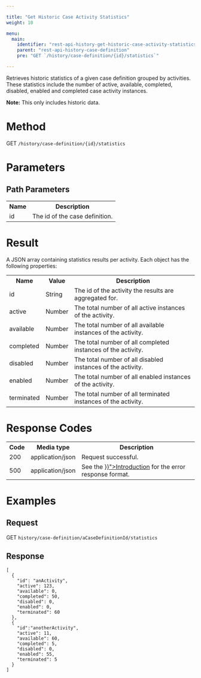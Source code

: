 ```yaml
---

title: "Get Historic Case Activity Statistics"
weight: 10

menu:
  main:
    identifier: "rest-api-history-get-historic-case-activity-statistics"
    parent: "rest-api-history-case-definition"
    pre: "GET `/history/case-definition/{id}/statistics`"

---
```



Retrieves historic statistics of a given case definition grouped by activities.
These statistics include the number of active, available, completed, disabled, enabled and completed case activity instances.<br/>

__Note:__ This only includes historic data.



# Method

GET `/history/case-definition/{id}/statistics`


# Parameters

## Path Parameters

<table class="table table-striped">
  <tr>
    <th>Name</th>
    <th>Description</th>
  </tr>
  <tr>
    <td>id</td>
    <td>The id of the case definition.</td>
  </tr>
</table>


# Result

A JSON array containing statistics results per activity.
Each object has the following properties:

<table class="table table-striped">
  <tr>
    <th>Name</th>
    <th>Value</th>
    <th>Description</th>
  </tr>
  <tr>
    <td>id</td>
    <td>String</td>
    <td>The id of the activity the results are aggregated for.</td>
  </tr>
  <tr>
    <td>active</td>
    <td>Number</td>
    <td>The total number of all active instances of the activity.</td>
  </tr>
  <tr>
    <td>available</td>
    <td>Number</td>
    <td>The total number of all available instances of the activity.</td>
  </tr>
  <tr>
    <td>completed</td>
    <td>Number</td>
    <td>The total number of all completed instances of the activity.</td>
  </tr>
  <tr>
    <td>disabled</td>
    <td>Number</td>
    <td>The total number of all disabled instances of the activity.</td>
  </tr>
  <tr>
    <td>enabled</td>
    <td>Number</td>
    <td>The total number of all enabled instances of the activity.</td>
  </tr>
  <tr>
    <td>terminated</td>
    <td>Number</td>
    <td>The total number of all terminated instances of the activity.</td>
  </tr>
</table>


# Response Codes

<table class="table table-striped">
  <tr>
    <th>Code</th>
    <th>Media type</th>
    <th>Description</th>
  </tr>
  <tr>
    <td>200</td>
    <td>application/json</td>
    <td>Request successful.</td>
  </tr>
  <tr>
    <td>500</td>
    <td>application/json</td>
    <td>See the <a href="{{< relref "reference/rest/overview/_index.md#error-handling" >}}">Introduction</a> for the error response format.</td>
  </tr>
</table>


# Examples

## Request

GET `history/case-definition/aCaseDefinitionId/statistics`

## Response

    [
      {
        "id": "anActivity",
        "active": 123,
        "available": 0,
        "completed": 50,
        "disabled": 0,
        "enabled": 0,
        "terminated": 60
      },
      {
        "id":"anotherActivity",
        "active": 11,
        "available": 60,
        "completed": 5,
        "disabled": 0,
        "enabled": 55,
        "terminated": 5
      }
    ]
